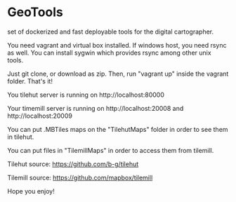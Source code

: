 # GeoTools
 set of dockerized and fast deployable tools for the digital cartographer.
 
 You need vagrant and virtual box installed. If windows host, you need rsync as well. You can install sygwin which provides rsync among other unix tools.
 
 Just git clone, or download as zip. Then, run "vagrant up" inside the vagrant folder.
 That's it! 
 
 You tilehut server is running on http://localhost:80000
 
 Your timemill server is running on http://localhost:20008 and http://localhost:20009
 
 You can put .MBTiles maps on the "TilehutMaps" folder in order to see them in tilehut.
 
 You can put files in "TilemillMaps" in order to access them from tilemill.
 
 Tilehut source: https://github.com/b-g/tilehut
 
 Tilemill source: https://github.com/mapbox/tilemill
 
 Hope you enjoy!
